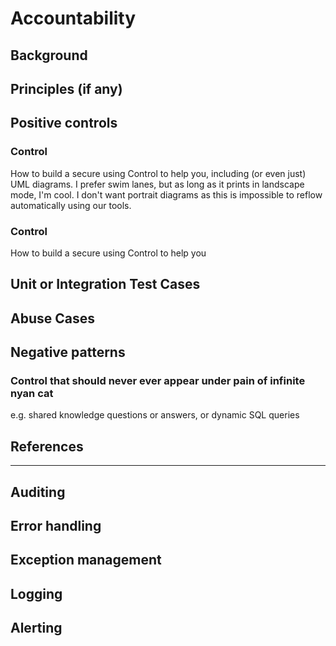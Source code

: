 # Accountability 

## Background


## Principles (if any)


## Positive controls 

### Control
How to build a secure <thing> using Control to help you, including (or even just) UML diagrams. I prefer swim lanes, but as long as it prints in landscape mode, I'm cool. I don't want portrait diagrams as this is impossible to reflow automatically using our tools.

### Control
How to build a secure <thing> using Control to help you


## Unit or Integration Test Cases

## Abuse Cases

## Negative patterns

### Control that should never ever appear under pain of infinite nyan cat

e.g. shared knowledge questions or answers, or dynamic SQL queries

## References

***


## Auditing
## Error handling
## Exception management
## Logging
## Alerting
